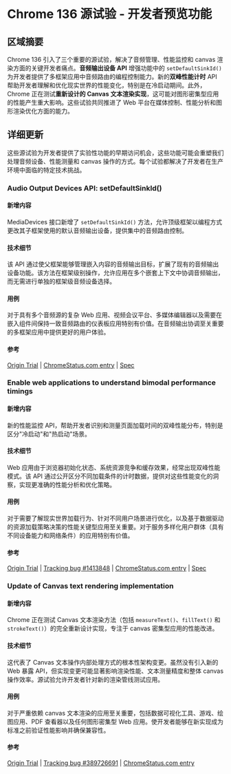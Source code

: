 # Chrome 136 源试验 - 开发者预览功能

## 区域摘要

Chrome 136 引入了三个重要的源试验，解决了音频管理、性能监控和 canvas 渲染方面的关键开发者痛点。**音频输出设备 API** 增强功能中的 `setDefaultSinkId()` 为开发者提供了多框架应用中音频路由的编程控制能力。新的**双峰性能计时** API 帮助开发者理解和优化现实世界的性能变化，特别是在冷启动期间。此外，Chrome 正在测试**重新设计的 Canvas 文本渲染实现**，这可能对图形密集型应用的性能产生重大影响。这些试验共同推进了 Web 平台在媒体控制、性能分析和图形渲染优化方面的能力。

## 详细更新

这些源试验为开发者提供了实验性功能的早期访问机会，这些功能可能会重塑我们处理音频设备、性能测量和 canvas 操作的方式。每个试验都解决了开发者在生产环境中面临的特定技术挑战。

### Audio Output Devices API: setDefaultSinkId()

#### 新增内容
MediaDevices 接口新增了 `setDefaultSinkId()` 方法，允许顶级框架以编程方式更改其子框架使用的默认音频输出设备，提供集中的音频路由控制。

#### 技术细节
该 API 通过使父框架能够管理嵌入内容的音频输出目标，扩展了现有的音频输出设备功能。该方法在框架级别操作，允许应用在多个嵌套上下文中协调音频输出，而无需进行单独的框架级音频设备选择。

#### 用例
对于具有多个音频源的复杂 Web 应用、视频会议平台、多媒体编辑器以及需要在嵌入组件间保持一致音频路由的仪表板应用特别有价值。在音频输出协调至关重要的多框架应用中提供更好的用户体验。

#### 参考
[Origin Trial](https://developer.chrome.com/origintrials/#/trials/active) | [ChromeStatus.com entry](https://chromestatus.com/feature/5066644096548864) | [Spec](https://webaudio.github.io/web-audio-api/#dom-mediadevices-setdefaultsinkid)

### Enable web applications to understand bimodal performance timings

#### 新增内容
新的性能监控 API，帮助开发者识别和测量页面加载时间的双峰性能分布，特别是区分"冷启动"和"热启动"场景。

#### 技术细节
Web 应用由于浏览器初始化状态、系统资源竞争和缓存效果，经常出现双峰性能模式。该 API 通过公开区分不同加载条件的计时数据，提供对这些性能变化的洞察，实现更准确的性能分析和优化策略。

#### 用例
对于需要了解现实世界加载行为、针对不同用户场景进行优化，以及基于数据驱动的资源加载策略决策的性能关键型应用至关重要。对于服务多样化用户群体（具有不同设备能力和网络条件）的应用特别有价值。

#### 参考
[Origin Trial](https://developer.chrome.com/origintrials/#/trials/active) | [Tracking bug #1413848](https://bugs.chromium.org/p/chromium/issues/detail?id=1413848) | [ChromeStatus.com entry](https://chromestatus.com/feature/5037395062800384) | [Spec](https://w3c.github.io/navigation-timing/)

### Update of Canvas text rendering implementation

#### 新增内容
Chrome 正在测试 Canvas 文本渲染方法（包括 `measureText()`、`fillText()` 和 `strokeText()`）的完全重新设计实现，专注于 canvas 密集型应用的性能改进。

#### 技术细节
这代表了 Canvas 文本操作内部处理方式的根本性架构变更。虽然没有引入新的 Web 暴露 API，但实现变更可能显著影响渲染性能、文本测量精度和整体 canvas 操作效率。源试验允许开发者针对新的渲染管线测试应用。

#### 用例
对于严重依赖 canvas 文本渲染的应用至关重要，包括数据可视化工具、游戏、绘图应用、PDF 查看器以及任何图形密集型 Web 应用。使开发者能够在新实现成为标准之前验证性能影响并确保兼容性。

#### 参考
[Origin Trial](https://developer.chrome.com/origintrials/#/trials/active) | [Tracking bug #389726691](https://bugs.chromium.org/p/chromium/issues/detail?id=389726691) | [ChromeStatus.com entry](https://chromestatus.com/feature/5104000067985408)